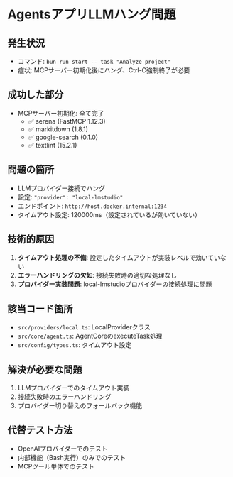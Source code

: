 # AgentsアプリLLMハング問題

## 発生状況
- コマンド: `bun run start -- task "Analyze project"`
- 症状: MCPサーバー初期化後にハング、Ctrl-C強制終了が必要

## 成功した部分
- MCPサーバー初期化: 全て完了
  - ✅ serena (FastMCP 1.12.3)
  - ✅ markitdown (1.8.1) 
  - ✅ google-search (0.1.0)
  - ✅ textlint (15.2.1)

## 問題の箇所
- LLMプロバイダー接続でハング
- 設定: `"provider": "local-lmstudio"`
- エンドポイント: `http://host.docker.internal:1234`
- タイムアウト設定: 120000ms（設定されているが効いていない）

## 技術的原因
1. **タイムアウト処理の不備**: 設定したタイムアウトが実装レベルで効いていない
2. **エラーハンドリングの欠如**: 接続失敗時の適切な処理なし
3. **プロバイダー実装問題**: local-lmstudioプロバイダーの接続処理に問題

## 該当コード箇所
- `src/providers/local.ts`: LocalProviderクラス
- `src/core/agent.ts`: AgentCoreのexecuteTask処理
- `src/config/types.ts`: タイムアウト設定

## 解決が必要な問題
1. LLMプロバイダーでのタイムアウト実装
2. 接続失敗時のエラーハンドリング
3. プロバイダー切り替えのフォールバック機能

## 代替テスト方法
- OpenAIプロバイダーでのテスト
- 内部機能（Bash実行）のみでのテスト
- MCPツール単体でのテスト